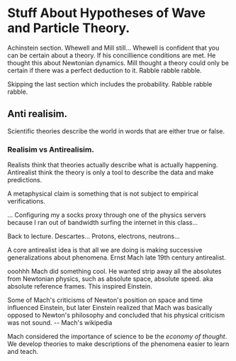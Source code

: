 # Stuff About Hypotheses of Wave and Particle Theory.
Achinstein section.
Whewell and Mill still...
Whewell is confident that you can be certain about a theory. If his 
concillience conditions are met. He thought this about Newtonian
dynamics. Mill thought a theory could only be certain if there was a
perfect deduction to it. 
Rabble rabble rabble.

Skipping the last section which includes the probability.
Rabble rabble rabble.

## Anti realisim.
Scientific theories describe the world in words that are either true or
false.

### Realisim vs Antirealisim. 
Realists think that theories actually describe what is actually
happening. Antirealist think the theory is only a tool to describe the
data and make predictions.

A metaphysical claim is something that is not subject to empirical
verifications. 

... Configuring my a socks proxy through one of the physics servers
because I ran out of bandwidth surfing the internet in this class...

Back to lecture. Descartes... Protons, electrons, neutrons...

A core antirealist idea is that all we are doing is making successive
generalizations about phenomena. Ernst Mach late 19th century
antirealist. 

ooohhh Mach did something cool. He wanted strip away all the absolutes
from Newtonian physics, such as absolute space, absolute speed. aka
absolute reference frames. This inspired Einstein. 

 Some of Mach's criticisms of Newton's position on space and time
influenced Einstein, but later Einstein realized that Mach was basically
opposed to Newton's philosophy and concluded that his physical criticism
was not sound. -- Mach's wikipedia

Mach considered the importance of science to be the *economy of
thought*. We develop theories to make descriptions of the phenomena
easier to learn and teach. 
